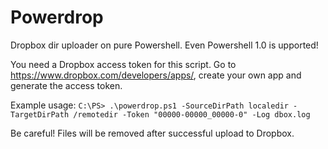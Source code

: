 # Powerdrop

Dropbox dir uploader on pure Powershell.
Even Powershell 1.0 is upported! 

You need a Dropbox access token for this script.
Go to https://www.dropbox.com/developers/apps/, create your own app and generate the access token.

Example usage:
`C:\PS> .\powerdrop.ps1 -SourceDirPath localedir -TargetDirPath /remotedir -Token "00000-00000_00000-0" -Log dbox.log`

Be careful! Files will be removed after successful upload to Dropbox.